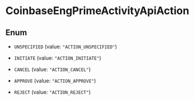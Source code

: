 
# CoinbaseEngPrimeActivityApiAction

## Enum


* `UNSPECIFIED` (value: `"ACTION_UNSPECIFIED"`)

* `INITIATE` (value: `"ACTION_INITIATE"`)

* `CANCEL` (value: `"ACTION_CANCEL"`)

* `APPROVE` (value: `"ACTION_APPROVE"`)

* `REJECT` (value: `"ACTION_REJECT"`)



